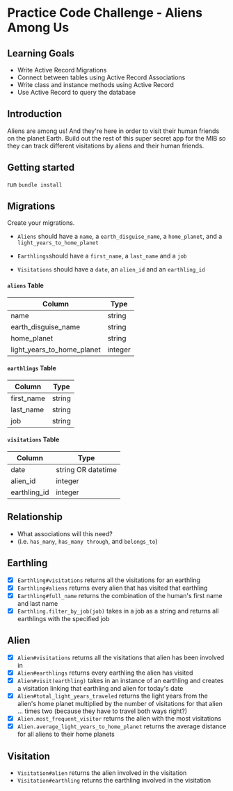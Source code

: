 # Practice Code Challenge - Aliens Among Us

## Learning Goals

- Write Active Record Migrations
- Connect between tables using Active Record Associations
- Write class and instance methods using Active Record
- Use Active Record to query the database

## Introduction

Aliens are among us! And they're here in order to visit their human friends on the planet Earth. Build out the rest of this super secret app for the MIB so they can track different visitations by aliens and their human friends.

## Getting started

run `bundle install`

## Migrations

Create your migrations.

- `Aliens` should have a `name`, a `earth_disguise_name`, a `home_planet`, and a `light_years_to_home_planet`

- `Earthlings`should have a `first_name`, a `last_name` and a `job`

- `Visitations` should have a `date`, an `alien_id` and an `earthling_id`

#### `aliens` Table

| Column | Type |
| --- | --- |
| name | string |
| earth_disguise_name | string |
| home_planet | string |
| light_years_to_home_planet | integer |

#### `earthlings` Table

| Column | Type |
| --- | --- |
| first_name | string |
| last_name | string |
| job | string |

#### `visitations` Table

| Column | Type |
| --- | --- |
| date | string OR datetime |
| alien_id | integer |
| earthling_id | integer |

## Relationship

- What associations will this need?
- (i.e. `has_many`, `has_many through`, and `belongs_to`)

## Earthling

- [x] `Earthling#visitations` returns all the visitations for an earthling
- [x] `Earthling#aliens` returns every alien that has visited that earthling
- [x] `Earthling#full_name` returns the combination of the human's first name and last name
- [x] `Earthling.filter_by_job(job)` takes in a job as a string and returns all earthlings with the specified job

## Alien

- [x] `Alien#visitations` returns all the visitations that alien has been involved in
- [x] `Alien#earthlings` returns every earthling the alien has visited
- [x] `Alien#visit(earthling)` takes in an instance of an earthling and creates a visitation linking that earthling and alien for today's date
- [x] `Alien#total_light_years_traveled` returns the light years from the alien's home planet multiplied by the number of visitations for that alien ... times two (because they have to travel both ways right?)
- [x] `Alien.most_frequent_visitor` returns the alien with the most visitations
- [x] `Alien.average_light_years_to_home_planet` returns the average distance for all aliens to their home planets

## Visitation

- `Visitation#alien` returns the alien involved in the visitation
- `Visitation#earthling` returns the earthling involved in the visitation
